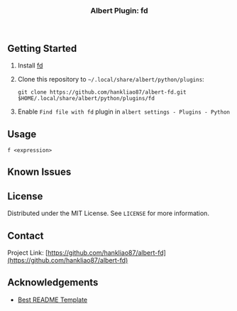 <p align="center">
<h3 align="center">Albert Plugin: fd</h3>

<p align="center">
<a href="https://github.com/hankliao87/albert-fd/graphs/contributors">
<img src="https://img.shields.io/github/contributors/hankliao87/albert-fd.svg?style=flat-square" alt=""></a>
<a href="https://github.com/hankliao87/albert-fd/network/members">
<img src="https://img.shields.io/github/forks/hankliao87/albert-fd.svg?style=flat-square" alt=""></a>
<a href="https://github.com/hankliao87/albert-fd/stargazers">
<img src="https://img.shields.io/github/stars/hankliao87/albert-fd.svg?style=flat-square" alt=""></a>
<a href="https://github.com/hankliao87/albert-fd/issues">
<img src="https://img.shields.io/github/issues/hankliao87/albert-fd.svg?style=flat-square" alt=""></a>
<a href="https://github.com/hankliao87/albert-fd/blob/master/LICENSE.txt">
<img src="https://img.shields.io/github/license/hankliao87/albert-fd.svg?style=flat-square" alt=""></a>
</p>

</p>

## Getting Started

1. Install [fd](https://github.com/sharkdp/fd)

2. Clone this repository to `~/.local/share/albert/python/plugins`:
   ```
   git clone https://github.com/hankliao87/albert-fd.git $HOME/.local/share/albert/python/plugins/fd
   ```

3. Enable `Find file with fd` plugin in `albert settings - Plugins - Python`

## Usage

`f <expression>`

## Known Issues

## License

Distributed under the MIT License. See `LICENSE` for more information.

## Contact

Project Link: [https://github.com/hankliao87/albert-fd](https://github.com/hankliao87/albert-fd)

## Acknowledgements
- [Best README Template](https://github.com/othneildrew/Best-README-Template)

